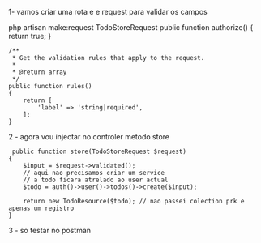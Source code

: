 1- vamos criar uma rota e e request para validar os campos

php artisan make:request TodoStoreRequest
        public function authorize()
    {
        return true;
    }

    /**
     * Get the validation rules that apply to the request.
     *
     * @return array
     */
    public function rules()
    {
        return [
            'label' => 'string|required',
        ];
    }

2 - agora vou injectar no controler metodo store

     public function store(TodoStoreRequest $request)
    {
        $input = $request->validated();
        // aqui nao precisamos criar um service
        // a todo ficara atrelado ao user actual
        $todo = auth()->user()->todos()->create($input);

        return new TodoResource($todo); // nao passei colection prk e apenas um registro
    }
 3 - so testar no postman